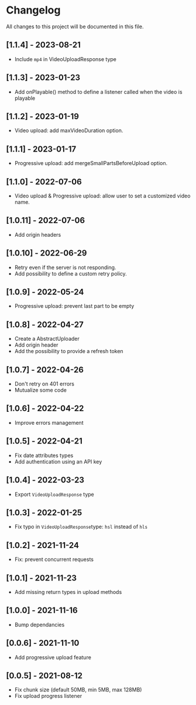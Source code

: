 # Changelog
All changes to this project will be documented in this file.

## [1.1.4] - 2023-08-21
- Include `mp4` in VideoUploadResponse type

## [1.1.3] - 2023-01-23
- Add onPlayable() method to define a listener called when the video is playable
  
## [1.1.2] - 2023-01-19
- Video upload: add maxVideoDuration option.

## [1.1.1] - 2023-01-17
- Progressive upload: add mergeSmallPartsBeforeUpload option.

## [1.1.0] - 2022-07-06
- Video upload & Progressive upload: allow user to set a customized video name.

## [1.0.11] - 2022-07-06
- Add origin headers

## [1.0.10] - 2022-06-29
- Retry even if the server is not responding.
- Add possibility to define a custom retry policy.

## [1.0.9] - 2022-05-24
- Progressive upload: prevent last part to be empty

## [1.0.8] - 2022-04-27
- Create a AbstractUploader
- Add origin header
- Add the possibility to provide a refresh token

## [1.0.7] - 2022-04-26
- Don't retry on 401 errors
- Mutualize some code
  
## [1.0.6] - 2022-04-22
- Improve errors management

## [1.0.5] - 2022-04-21
- Fix date attributes types
- Add authentication using an API key

## [1.0.4] - 2022-03-23
- Export `VideoUploadResponse` type

## [1.0.3] - 2022-01-25
- Fix typo in `VideoUploadResponse`type: `hsl` instead of `hls`
  
## [1.0.2] - 2021-11-24
- Fix: prevent concurrent requests
  
## [1.0.1] - 2021-11-23
- Add missing return types in upload methods
  
## [1.0.0] - 2021-11-16
- Bump dependancies
  
## [0.0.6] - 2021-11-10
- Add progressive upload feature

## [0.0.5] - 2021-08-12
- Fix chunk size (default 50MB, min 5MB, max 128MB)
- Fix upload progress listener
